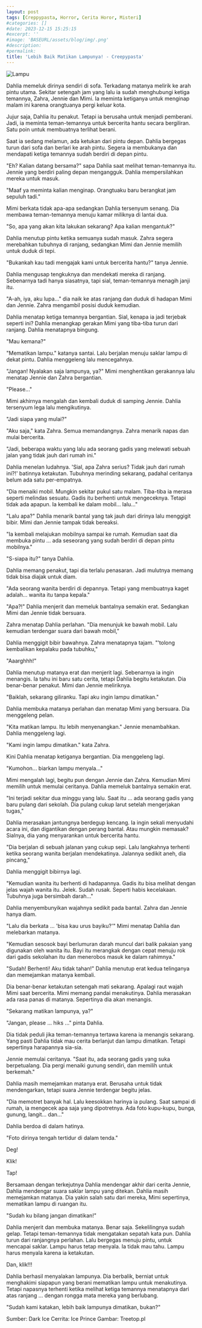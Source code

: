 ```yaml
---
layout: post
tags: [Creppypasta, Horror, Cerita Horor, Misteri]
#categories: []
#date: 2023-12-15 15:25:15
#excerpt: ''
#image: 'BASEURL/assets/blog/img/.png'
#description: 
#permalink:
title: 'Lebih Baik Matikan Lampunya! - Creepypasta'
---
```


![Lampu](/assets/img/content/Jepretan-Layar-2019-07-03-pada-4.19.17-PM-1024x683.png "Gambar Lampu")

Dahlia memeluk dirinya sendiri di sofa.
Terkadang matanya melirik ke arah pintu utama. Sekitar setengah jam yang lalu ia sudah menghubungi ketiga temannya, Zahra, Jennie dan Mimi. Ia meminta ketiganya untuk menginap malam ini karena orangtuanya pergi keluar kota.

Jujur saja, Dahlia itu penakut. Tetapi ia berusaha untuk menjadi pemberani. 
Jadi, ia meminta teman-temannya untuk bercerita hantu secara bergiliran. Satu poin untuk membuatnya terlihat berani. 

Saat ia sedang melamun, ada ketukan dari pintu depan. Dahlia bergegas turun dari sofa dan berlari ke arah pintu. Segera ia membukanya dan mendapati ketiga temannya sudah berdiri di depan pintu. 

"Eh? Kalian datang bersama?" sapa Dahlia saat melihat teman-temannya itu. Jennie yang berdiri paling depan mengangguk. Dahlia mempersilahkan mereka untuk masuk.

"Maaf ya meminta kalian menginap. Orangtuaku baru berangkat jam sepuluh tadi."

Mimi berkata tidak apa-apa sedangkan Dahlia tersenyum senang. Dia membawa teman-temannya menuju kamar miliknya di lantai dua.

"So, apa yang akan kita lakukan sekarang? Apa kalian mengantuk?"

Dahlia menutup pintu ketika semuanya sudah masuk. Zahra segera merebahkan tubuhnya di ranjang, sedangkan Mimi dan Jennie memilih untuk duduk di tepi.

"Bukankah kau tadi mengajak kami untuk bercerita hantu?" tanya Jennie.

Dahlia mengusap tengkuknya dan mendekati mereka di ranjang. Sebenarnya tadi hanya siasatnya, tapi sial, teman-temannya menagih janji itu. 

"A-ah, iya, aku lupa..." dia naik ke atas ranjang dan duduk di hadapan Mimi dan Jennie.
Zahra mengambil posisi duduk kemudian.

Dahlia menatap ketiga temannya bergantian. 
Sial, kenapa ia jadi terjebak seperti ini?
Dahlia menangkap gerakan Mimi yang tiba-tiba turun dari ranjang. Dahlia menatapnya bingung.

"Mau kemana?"

"Mematikan lampu." katanya santai. Lalu berjalan menuju saklar lampu di dekat pintu.
Dahlia menggeleng lalu mencegahnya.

"Jangan! Nyalakan saja lampunya, ya?"
Mimi menghentikan gerakannya lalu menatap Jennie dan Zahra bergantian.

"Please..."

Mimi akhirnya mengalah dan kembali duduk di samping Jennie. Dahlia tersenyum lega lalu mengikutinya.

"Jadi siapa yang mulai?"

"Aku saja," kata Zahra. Semua memandangnya. Zahra menarik napas dan mulai bercerita.

"Jadi, beberapa waktu yang lalu ada seorang gadis yang melewati sebuah jalan yang tidak jauh dari rumah ini."

Dahlia menelan ludahnya. 'Sial, apa Zahra serius? Tidak jauh dari rumah ini?!' batinnya ketakutan. Tubuhnya merinding sekarang, padahal ceritanya belum ada satu per-empatnya.

"Dia menaiki mobil. Mungkin sekitar pukul satu malam. Tiba-tiba ia merasa seperti melindas sesuatu. Gadis itu berhenti untuk mengeceknya. Tetapi tidak ada apapun. Ia kembali ke dalam mobil... lalu..."

"Lalu apa?" Dahlia menarik bantal yang tak jauh dari dirinya lalu menggigit bibir. Mimi dan Jennie tampak tidak bereaksi.

"Ia kembali melajukan mobilnya sampai ke rumah. Kemudian saat dia membuka pintu ... ada seseorang yang sudah berdiri di depan pintu mobilnya."

"S-siapa itu?" tanya Dahlia.

Dahlia memang penakut, tapi dia terlalu penasaran. Jadi mulutnya memang tidak bisa diajak untuk diam.

"Ada seorang wanita berdiri di depannya. Tetapi yang membuatnya kaget adalah... wanita itu tanpa kepala."

"Apa?!" Dahlia menjerit dan memeluk bantalnya semakin erat. Sedangkan Mimi dan Jennie tidak bersuara.

Zahra menatap Dahlia perlahan. "Dia menunjuk ke bawah mobil. Lalu kemudian terdengar suara dari bawah mobil,"

Dahlia menggigit bibir bawahnya. Zahra menatapnya tajam. "'tolong kembalikan kepalaku pada tubuhku,"

"Aaarghhh!"

Dahlia menutup matanya erat dan menjerit lagi. Sebenarnya ia ingin menangis. Ia tahu ini baru satu cerita, tetapi Dahlia begitu ketakutan. Dia benar-benar penakut. Mimi dan Jennie meliriknya.

"Baiklah, sekarang giliranku. Tapi aku ingin lampu dimatikan." 

Dahlia membuka matanya perlahan dan menatap Mimi yang bersuara. Dia menggeleng pelan.

"Kita matikan lampu. Itu lebih menyenangkan." Jennie menambahkan. Dahlia menggeleng lagi.

"Kami ingin lampu dimatikan." kata Zahra.

Kini Dahlia menatap ketiganya bergantian. Dia menggeleng lagi.

"Kumohon... biarkan lampu menyala..." 

Mimi mengalah lagi, begitu pun dengan Jennie dan Zahra. Kemudian Mimi memilih untuk memulai ceritanya. Dahlia memeluk bantalnya semakin erat.

"Ini terjadi sekitar dua minggu yang lalu. Saat itu ... ada seorang gadis yang baru pulang dari sekolah. Dia pulang cukup larut setelah mengerjakan tugas," 

Dahlia merasakan jantungnya berdegup kencang. Ia ingin sekali menyudahi acara ini, dan digantikan dengan perang bantal. Atau mungkin memasak? Sialnya, dia yang menyarankan untuk bercerita hantu. 

"Dia berjalan di sebuah jalanan yang cukup sepi. Lalu langkahnya terhenti ketika seorang wanita berjalan mendekatinya. Jalannya sedikit aneh, dia pincang,"

Dahlia menggigit bibirnya lagi.

"Kemudian wanita itu berhenti di hadapannya. Gadis itu bisa melihat dengan jelas wajah wanita itu. Jelek. Sudah rusak. Seperti habis kecelakaan. Tubuhnya juga bersimbah darah..."

Dahlia menyembunyikan wajahnya sedikit pada bantal. Zahra dan Jennie hanya diam.

"Lalu dia berkata ... 'bisa kau urus bayiku?'" Mimi menatap Dahlia dan melebarkan matanya.

"Kemudian sesosok bayi berlumuran darah muncul dari balik pakaian yang digunakan oleh wanita itu. Bayi itu merangkak dengan cepat menuju rok dari gadis sekolahan itu dan menerobos masuk ke dalam rahimnya."

"Sudah! Berhenti! Aku tidak tahan!" Dahlia menutup erat kedua telinganya dan memejamkan matanya kembali.

Dia benar-benar ketakutan setengah mati sekarang. Apalagi raut wajah Mimi saat bercerita. Mimi memang pandai menakutinya. Dahlia merasakan ada rasa panas di matanya. Sepertinya dia akan menangis. 

"Sekarang matikan lampunya, ya?"

"Jangan, please ... hiks ..." pinta Dahlia.

Dia tidak peduli jika teman-temannya tertawa karena ia menangis sekarang. Yang pasti Dahlia tidak mau cerita berlanjut dan lampu dimatikan. Tetapi sepertinya harapannya sia-sia.

Jennie memulai ceritanya. "Saat itu, ada seorang gadis yang suka berpetualang. Dia pergi menaiki gunung sendiri, dan memilih untuk berkemah."

Dahlia masih memejamkan matanya erat. Berusaha untuk tidak mendengarkan, tetapi suara Jennie terdengar begitu jelas.

"Dia memotret banyak hal. Lalu keesokkan harinya ia pulang. Saat sampai di rumah, ia mengecek apa saja yang dipotretnya. Ada foto kupu-kupu, bunga, gunung, langit... dan..."

Dahlia berdoa di dalam hatinya.

"Foto dirinya tengah tertidur di dalam tenda."

Deg!

Klik!

Tap!

Bersamaan dengan terkejutnya Dahlia mendengar akhir dari cerita Jennie, Dahlia mendengar suara saklar lampu yang ditekan. Dahlia masih memejamkan matanya. Dia yakin salah satu dari mereka, Mimi sepertinya, mematikan lampu di ruangan itu. 

"Sudah ku bilang jangan dimatikan!"

Dahlia menjerit dan membuka matanya. Benar saja. Sekelilingnya sudah gelap. Tetapi teman-temannya tidak mengatakan sepatah kata pun. Dahlia turun dari ranjangnya perlahan. Lalu bergegas menuju pintu, untuk mencapai saklar. Lampu harus tetap menyala. Ia tidak mau tahu. Lampu harus menyala karena ia ketakutan.

Dan, klik!!!

Dahlia berhasil menyalakan lampunya. Dia berbalik, berniat untuk menghakimi siapapun yang berani mematikan lampu untuk menakutinya. Tetapi napasnya terhenti ketika melihat ketiga temannya menatapnya dari atas ranjang ... dengan rongga mata mereka yang berlubang. 

"Sudah kami katakan, lebih baik lampunya dimatikan, bukan?"

Sumber: Dark Ice
Cerrita: Ice Prince
Gambar: Treetop.pl
